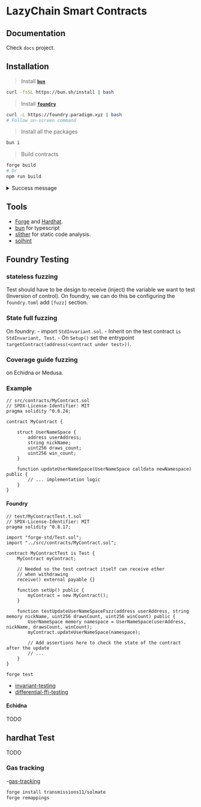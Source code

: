 # LazyChain Smart Contracts

## Documentation

Check `docs` project.

## Installation

> Install [**`bun`**](https://bun.sh/)

```sh
curl -fsSL https://bun.sh/install | bash
```

> Install [**`foundry`**](https://book.getfoundry.sh/getting-started/installation)

```sh
curl -L https://foundry.paradigm.xyz | bash
# Follow on-screen command
```

> Install all the packages

```sh
bun i
```

> Build contracts

```sh
forge build
# Or
npm run build
```

<details>
<summary>
Success message
</summary>

```
> @lazychain/solidity-contracts@0.9.0 build
> forge build --extra-output-files bin --extra-output-files abi

[⠊] Compiling...
[⠢] Compiling 12 files with Solc 0.8.24
[⠆] Solc 0.8.24 finished in 118.77ms
Compiler run successful!
```

</details>

## Tools

- [Forge](https://book.getfoundry.sh/getting-started/installation) and [Hardhat](https://hardhat.org/hardhat-runner/docs/getting-started#quick-start).
- [bun](https://bun.sh/) for typescript
- [slither](https://github.com/crytic/slither) for static code analysis.
- [solhint](https://protofire.github.io/solhint/docs/rules.html#best-practise-rules)

## Foundry Testing

### stateless fuzzing

Test should have to be design to receive (inject) the variable we want to test (Inversion of control). On foundry, we can do this be configuring the `foundry.toml` add `[fuzz]` section.

### State full fuzzing

On foundry:
    - import `StdInvariant.sol`.
    - Inherit on the test contract `is StdInvariant, Test`.
    - On `Setup()` set the entrypoint `targetContract(address(<contract under test>))`.

### Coverage guide fuzzing

on Echidna or Medusa.

### Example

```solidity
// src/contracts/MyContract.sol
// SPDX-License-Identifier: MIT
pragma solidity ^0.8.24;

contract MyContract {

    struct UserNameSpace {
        address userAddress;
        string nickName;
        uint256 draws_count;
        uint256 win_count;
    }

    function updateUserNameSpace(UserNameSpace calldata newNamespace) public {
        // ... implementation logic
    }
}
```

#### Foundry

```solidity
// test/MyContractTest.t.sol
// SPDX-License-Identifier: MIT
pragma solidity ^0.8.17;

import "forge-std/Test.sol";
import "../src/contracts/MyContract.sol";

contract MyContractTest is Test {
    MyContract myContract;

    // Needed so the test contract itself can receive ether
    // when withdrawing
    receive() external payable {}

    function setUp() public {
        myContract = new MyContract();
    }

    function testUpdateUserNameSpaceFuzz(address userAddress, string memory nickName, uint256 drawsCount, uint256 winCount) public {
        UserNameSpace memory namespace = UserNameSpace(userAddress, nickName, drawsCount, winCount);
        myContract.updateUserNameSpace(namespace);

        // Add assertions here to check the state of the contract after the update
        // ...
    }
}
```

`forge test`

- [invariant-testing](https://book.getfoundry.sh/forge/invariant-testing)
- [differential-ffi-testing](https://book.getfoundry.sh/forge/differential-ffi-testing)

#### Echidna

TODO

## hardhat Test

TODO

### Gas tracking

-[gas-tracking](https://book.getfoundry.sh/forge/gas-tracking)

```bash
forge install transmissions11/solmate
forge remappings
```
